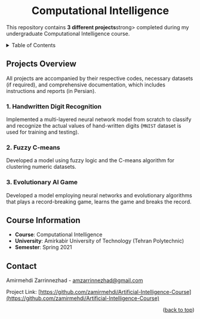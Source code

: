 <!-- PROJECT INFO -->
<br/>
<div align="center">
  <h1 align="center">Computational Intelligence</h1>
  
  <p align="left">
    This repository contains <strong>3 different projects</strong>strong> completed during my undergraduate Computational Intelligence course.
    <br/>
  </p>
  
</div>


<!-- TABLE OF CONTENTS -->
<details>
  <summary>Table of Contents</summary>
  <ol>
    <li><a href="#projects-overview">Projects Overview</a>
      <ul>
        <li><a href="#-1-handwritten-digit-recognition-">1. Students Lineup</a></li>
        <li><a href="#-2-fuzzy-c-means-">2. Super Mario</a></li>
        <li><a href="#-3-evolutionary-ai-game-">3. NLP n-gram</a></li>
      </ul>
    </li>
    <li><a href="#course-information">Course Information</a></li>
    <li><a href="#contact">Contact</a></li>
  </ol>
</details>



<!-- ABOUT THE PROJECT -->

## Projects Overview
All projects are accompanied by their respective codes, necessary datasets (if required), and comprehensive documentation, which includes instructions and reports (in Persian).

<h3> 1. Handwritten Digit Recognition </h3>

Implemented a multi-layered neural network model from scratch to classify and recognize the actual values of hand-written digits (`MNIST` dataset is used for training and testing).

<h3> 2. Fuzzy C-means </h3>
Developed a model using fuzzy logic and the C-means algorithm for clustering numeric datasets.

<h3> 3. Evolutionary AI Game </h3>
Developed a model employing neural networks and evolutionary algorithms that plays a
record-breaking game, learns the game and breaks the record.


## Course Information
- **Course**: Computational Intelligence 
- **University**: Amirkabir University of Technology (Tehran Polytechnic)
- **Semester**: Spring 2021




<!-- CONTACT -->

## Contact

Amirmehdi Zarrinnezhad - amzarrinnezhad@gmail.com

Project Link: [https://github.com/zamirmehdi/Artificial-Intelligence-Course](https://github.com/zamirmehdi/Artificial-Intelligence-Course)
<p align="right">(<a href="#top">back to top</a>)</p>
